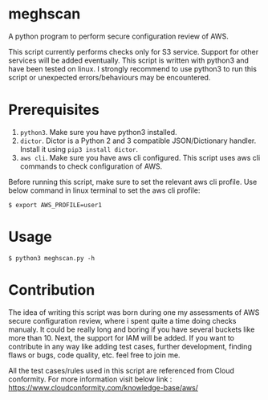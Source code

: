 # meghscan
A python program to perform secure configuration review of AWS.

This script currently performs checks only for S3 service. Support for other services will be added eventually. This script is written with python3 and have been tested on linux. I strongly recommend to use python3 to run this script or unexpected errors/behaviours may be encountered.

# Prerequisites
1. `python3`. Make sure you have python3 installed.
2. `dictor`. Dictor is a Python 2 and 3 compatible JSON/Dictionary handler. Install it using `pip3 install dictor`.
3. `aws cli`. Make sure you have aws cli configured. This script uses aws cli commands to check configuration of AWS.

Before running this script, make sure to set the relevant aws cli profile. Use below command in linux terminal to set the aws cli profile:
    
    $ export AWS_PROFILE=user1
    
# Usage

    $ python3 meghscan.py -h
    
# Contribution
The idea of writing this script was born during one my assessments of AWS secure configuration review, where i spent quite a time doing checks manualy. It could be really long and boring if you have several buckets like more than 10. Next, the support for IAM will be added. If you want to contribute in any way like adding test cases, further development, finding flaws or bugs, code quality, etc. feel free to join me.

All the test cases/rules used in this script are referenced from Cloud conformity. For more information visit below link :
https://www.cloudconformity.com/knowledge-base/aws/
    
    
